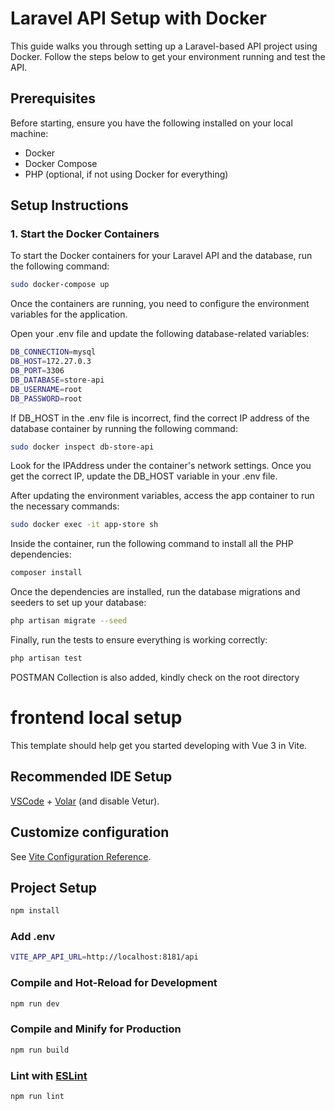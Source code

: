 # Laravel API Setup with Docker

This guide walks you through setting up a Laravel-based API project using Docker. Follow the steps below to get your environment running and test the API.

## Prerequisites

Before starting, ensure you have the following installed on your local machine:

- Docker
- Docker Compose
- PHP (optional, if not using Docker for everything)

## Setup Instructions

### 1. Start the Docker Containers

To start the Docker containers for your Laravel API and the database, run the following command:

```bash
sudo docker-compose up
```

Once the containers are running, you need to configure the environment variables for the application.

Open your .env file and update the following database-related variables:

```bash
DB_CONNECTION=mysql
DB_HOST=172.27.0.3
DB_PORT=3306
DB_DATABASE=store-api
DB_USERNAME=root
DB_PASSWORD=root
```

If DB_HOST in the .env file is incorrect, find the correct IP address of the database container by running the following command:

```bash
sudo docker inspect db-store-api
```
Look for the IPAddress under the container's network settings. Once you get the correct IP, update the DB_HOST variable in your .env file.


After updating the environment variables, access the app container to run the necessary commands:
```bash
sudo docker exec -it app-store sh
```


Inside the container, run the following command to install all the PHP dependencies:
```bash
composer install
```

Once the dependencies are installed, run the database migrations and seeders to set up your database:
```bash
php artisan migrate --seed
```

Finally, run the tests to ensure everything is working correctly:
```bash
php artisan test
```

POSTMAN Collection is also added, kindly check on the root directory





# frontend local setup

This template should help get you started developing with Vue 3 in Vite.

## Recommended IDE Setup

[VSCode](https://code.visualstudio.com/) + [Volar](https://marketplace.visualstudio.com/items?itemName=Vue.volar) (and disable Vetur).

## Customize configuration

See [Vite Configuration Reference](https://vite.dev/config/).

## Project Setup

```sh
npm install
```

### Add .env
```bash
VITE_APP_API_URL=http://localhost:8181/api
```


### Compile and Hot-Reload for Development

```sh
npm run dev
```

### Compile and Minify for Production

```sh
npm run build
```

### Lint with [ESLint](https://eslint.org/)

```sh
npm run lint
```

